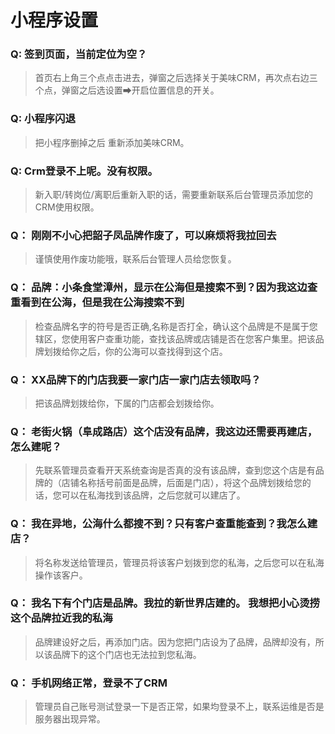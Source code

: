 # 小程序设置
### Q: 签到页面，当前定位为空？
> 首页右上角三个点点击进去，弹窗之后选择关于美味CRM，再次点右边三个点，弹窗之后选设置➡开启位置信息的开关。
> 

### Q: 小程序闪退
> 把小程序删掉之后 重新添加美味CRM。
> 

### Q: Crm登录不上呢。没有权限。
> 新入职/转岗位/离职后重新入职的话，需要重新联系后台管理员添加您的CRM使用权限。
> 

### Q： 刚刚不小心把韶子凤品牌作废了，可以麻烦将我拉回去
> 谨慎使用作废功能哦，联系后台管理人员给您恢复。
> 

### Q： 品牌：小条食堂漳州，显示在公海但是搜索不到？因为我这边查重看到在公海，但是我在公海搜索不到
> 检查品牌名字的符号是否正确,名称是否打全，确认这个品牌是不是属于您辖区，您使用客户查重功能，查找该品牌或店铺是否在您客户集里。把该品牌划拨给你之后，你的公海可以查找得到这个店。
> 

### Q： XX品牌下的门店我要一家门店一家门店去领取吗？
> 把该品牌划拨给你，下属的门店都会划拨给你。
> 

### Q： 老街火锅（阜成路店）这个店没有品牌，我这边还需要再建店，怎么建呢？
> 先联系管理员查看开天系统查询是否真的没有该品牌，查到您这个店是有品牌的（店铺名称括号前面是品牌，后面是门店），将这个品牌划拨给您的话，您可以在私海找到该品牌，之后您就可以建店了。
> 

### Q： 我在异地，公海什么都搜不到？只有客户查重能查到？我怎么建店？
> 将名称发送给管理员，管理员将该客户划拨到您的私海，之后您可以在私海操作该客户。
> 

### Q： 我名下有个门店是品牌。我拉的新世界店建的。 我想把小心烫捞这个品牌拉近我的私海
> 品牌建设好之后，再添加门店。因为您把门店设为了品牌，品牌却没有，所以该品牌下的这个门店也无法拉到您私海。
> 

### Q： 手机网络正常，登录不了CRM
> 管理员自己账号测试登录一下是否正常，如果均登录不上，联系运维是否是服务器出现异常。
> 



